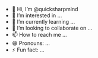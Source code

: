 - 👋 Hi, I’m @quicksharpmind
- 👀 I’m interested in ...
- 🌱 I’m currently learning ...
- 💞️ I’m looking to collaborate on ...
- 📫 How to reach me ...
- 😄 Pronouns: ...
- ⚡ Fun fact: ...

<!---
quicksharpmind/quicksharpmind is a ✨ special ✨ repository because its `README.md` (this file) appears on your GitHub profile.
You can click the Preview link to take a look at your changes.
--->
